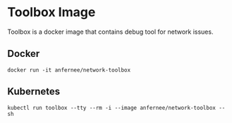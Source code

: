 # Toolbox Image

Toolbox is a docker image that contains debug tool for network issues.

## Docker
```console
docker run -it anfernee/network-toolbox
```

## Kubernetes
```console
kubectl run toolbox --tty --rm -i --image anfernee/network-toolbox -- sh
```
